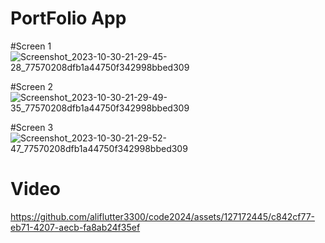 # PortFolio App

#Screen 1
![Screenshot_2023-10-30-21-29-45-28_77570208dfb1a44750f342998bbed309](https://github.com/aliflutter3300/code2024/assets/127172445/b2c20ce5-3402-46a2-8806-7dd102a8e0ec)


#Screen 2
![Screenshot_2023-10-30-21-29-49-35_77570208dfb1a44750f342998bbed309](https://github.com/aliflutter3300/code2024/assets/127172445/4f231499-3df8-4fa9-a0ee-660a6ad4eb71)


#Screen 3
![Screenshot_2023-10-30-21-29-52-47_77570208dfb1a44750f342998bbed309](https://github.com/aliflutter3300/code2024/assets/127172445/1961b60c-a0f9-401a-9fff-e91b19a5f1c5)

# Video
https://github.com/aliflutter3300/code2024/assets/127172445/c842cf77-eb71-4207-aecb-fa8ab24f35ef


